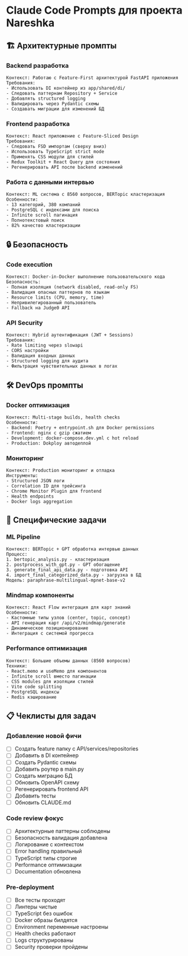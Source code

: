 # Claude Code Prompts для проекта Nareshka

## 🏗️ Архитектурные промпты

### Backend разработка
```
Контекст: Работаю с Feature-First архитектурой FastAPI приложения
Требования: 
- Использовать DI контейнер из app/shared/di/
- Следовать паттернам Repository + Service
- Добавлять structured logging
- Валидировать через Pydantic схемы
- Создавать миграции для изменений БД
```

### Frontend разработка  
```
Контекст: React приложение с Feature-Sliced Design
Требования:
- Следовать FSD импортам (сверху вниз)
- Использовать TypeScript strict mode
- Применять CSS модули для стилей
- Redux Toolkit + React Query для состояния
- Регенерировать API после backend изменений
```

### Работа с данными интервью
```
Контекст: ML система с 8560 вопросов, BERTopic кластеризация
Особенности:
- 13 категорий, 380 компаний
- PostgreSQL с индексами для поиска
- Infinite scroll пагинация
- Полнотекстовый поиск
- 82% качество кластеризации
```

## 🔒 Безопасность

### Code execution
```
Контекст: Docker-in-Docker выполнение пользовательского кода
Безопасность:
- Полная изоляция (network disabled, read-only FS)
- Валидация опасных паттернов по языкам
- Resource limits (CPU, memory, time)
- Непривилегированный пользователь
- Fallback на Judge0 API
```

### API Security
```
Контекст: Hybrid аутентификация (JWT + Sessions)
Требования:
- Rate limiting через slowapi
- CORS настройки
- Валидация входных данных
- Structured logging для аудита
- Фильтрация чувствительных данных в логах
```

## 🛠️ DevOps промпты

### Docker оптимизация
```
Контекст: Multi-stage builds, health checks
Особенности:
- Backend: Poetry + entrypoint.sh для Docker permissions
- Frontend: nginx с gzip сжатием
- Development: docker-compose.dev.yml с hot reload
- Production: Dokploy автодеплой
```

### Мониторинг
```
Контекст: Production мониторинг и отладка
Инструменты:
- Structured JSON логи
- Correlation ID для трейсинга
- Chrome Monitor Plugin для frontend
- Health endpoints
- Docker logs aggregation
```

## 🎯 Специфические задачи

### ML Pipeline
```
Контекст: BERTopic + GPT обработка интервью данных
Процесс:
1. bertopic_analysis.py - кластеризация
2. postprocess_with_gpt.py - GPT обогащение  
3. generate_final_api_data.py - подготовка API
4. import_final_categorized_data.py - загрузка в БД
Модель: paraphrase-multilingual-mpnet-base-v2
```

### Mindmap компоненты
```
Контекст: React Flow интеграция для карт знаний
Особенности:
- Кастомные типы узлов (center, topic, concept)
- API генерация карт /api/v2/mindmap/generate
- Динамическое позиционирование
- Интеграция с системой прогресса
```

### Performance оптимизация
```
Контекст: Большие объемы данных (8560 вопросов)
Техники:
- React.memo и useMemo для компонентов
- Infinite scroll вместо пагинации
- CSS modules для изоляции стилей  
- Vite code splitting
- PostgreSQL индексы
- Redis кэширование
```

## 📋 Чеклисты для задач

### Добавление новой фичи
- [ ] Создать feature папку с API/services/repositories
- [ ] Добавить в DI контейнер
- [ ] Создать Pydantic схемы
- [ ] Добавить роутер в main.py
- [ ] Создать миграцию БД
- [ ] Обновить OpenAPI схему
- [ ] Регенерировать frontend API
- [ ] Добавить тесты
- [ ] Обновить CLAUDE.md

### Code review фокус
- [ ] Архитектурные паттерны соблюдены
- [ ] Безопасность валидация добавлена
- [ ] Логирование с контекстом
- [ ] Error handling правильный
- [ ] TypeScript типы строгие
- [ ] Performance оптимизации
- [ ] Documentation обновлена

### Pre-deployment
- [ ] Все тесты проходят
- [ ] Линтеры чистые  
- [ ] TypeScript без ошибок
- [ ] Docker образы билдятся
- [ ] Environment переменные настроены
- [ ] Health checks работают
- [ ] Logs структурированы
- [ ] Security проверки пройдены